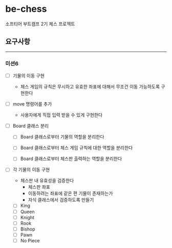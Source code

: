 # be-chess
소프티어 부트캠프 2기 체스 프로젝트



## 요구사항

----

### 미션6
  - [ ] 기물의 이동 구현
    - 체스 게임의 규칙은 무시하고 유효한 좌표에 대해서 무조건 이동 가능하도록 구현한다


  - [ ] move 명령어를 추가
    - 사용자에게 직접 입력 받을 수 있게 구현한다


 - [ ] Board 클래스 분리
   - [ ] Board 클래스로부터 기물의 역할을 분리한다
   - [ ] Board 클래스로부터 체스 게임 규칙에 대한 역할을 분리한다
   - [ ] Board 클래스로부터 체스판 출력하는 역할을 분리한다


- [ ] 각 기물의 이동 구현
  - 체스판 내 유효성을 검증한다
    - 체스판 좌표
    - 이동하려는 좌표에 같은 편 기물이 존재하는가
    - 자식 클래스에서 검증하도록 만들기
  - [ ] King 
  - [ ] Queen
  - [ ] Knight
  - [ ] Rook
  - [ ] Bishop
  - [ ] Pawn
  - [ ] No Piece
